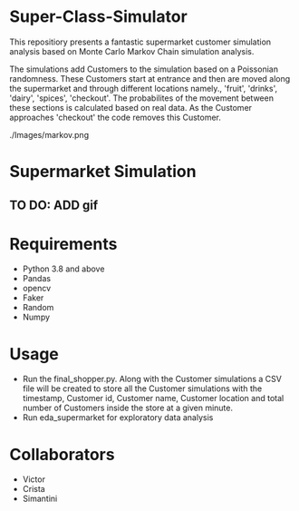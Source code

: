 # Super-Class-Simulator

This repositiory presents a fantastic supermarket customer simulation analysis based on Monte Carlo Markov Chain simulation analysis.

The simulations add Customers to the simulation based on a Poissonian randomness. These Customers start at entrance and then are moved along the supermarket and through different locations namely., 'fruit', 'drinks', 'dairy', 'spices', 'checkout'. The probabilites of the movement between these sections is calculated based on real data. As the Customer approaches 'checkout' the code removes this Customer. 

./Images/markov.png

# Supermarket Simulation
## TO DO: ADD gif

# Requirements

 - Python 3.8 and above
 - Pandas
 - opencv
 - Faker
 - Random
 - Numpy

# Usage

- Run the final_shopper.py. 
    Along with the Customer simulations a CSV file will be created to store all the Customer simulations with the timestamp, Customer id, Customer name, Customer location and total number of Customers inside the store at a given minute. 
- Run eda_supermarket for exploratory data analysis

# Collaborators

- Victor
- Crista
- Simantini